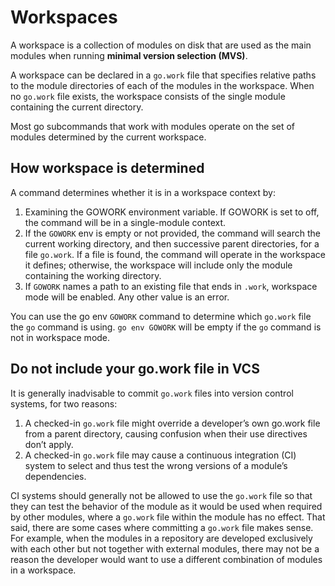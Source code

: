 # Workspaces
A workspace is a collection of modules on disk that are used as the main 
modules when running **minimal version selection (MVS)**.  
  
A workspace can be declared in a `go.work` file that specifies relative 
paths to the module directories of each of the modules in the workspace. 
When no `go.work` file exists, the workspace consists of the single module 
containing the current directory.  
  
Most go subcommands that work with modules operate on the set of modules 
determined by the current workspace.  
  
## How workspace is determined
A command determines whether it is in a workspace context by:
1. Examining the GOWORK environment variable. If GOWORK is set to off, the
   command will be in a single-module context.
2. If the `GOWORK` env is empty or not provided, the command will search 
   the current working directory, and then successive parent directories, 
   for a file `go.work`. If a file is found, the command will operate in 
   the workspace it defines; otherwise, the workspace will include only the
   module containing the working directory.
3. If `GOWORK` names a path to an existing file that ends in `.work`, 
   workspace mode will be enabled. Any other value is an error.
  
You can use the go env `GOWORK` command to determine which `go.work` file 
the `go` command is using. `go env GOWORK` will be empty if the `go` 
command is not in workspace mode.

## Do not include your go.work file in VCS
It is generally inadvisable to commit `go.work` files into version control
systems, for two reasons:
1. A checked-in `go.work` file might override a developer’s own go.work 
   file from a parent directory, causing confusion when their use 
   directives don’t apply.
2. A checked-in `go.work` file may cause a continuous integration (CI) 
   system to select and thus test the wrong versions of a module’s 
   dependencies. 
  
CI systems should generally not be allowed to use the `go.work` file so 
that they can test the behavior of the module as it would be used when 
required by other modules, where a `go.work` file within the module has no
effect.
That said, there are some cases where committing a `go.work` file makes 
sense. For example, when the modules in a repository are developed 
exclusively with each other but not together with external modules, there 
may not be a reason the developer would want to use a different combination
of modules in a workspace.
